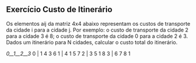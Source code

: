 ## Exercício Custo de Itinerário
Os elementos aij da matriz 4x4 abaixo representam os custos de transporte da cidade i para a cidade j. Por exemplo: o custo de transporte da cidade 2 para a cidade 3 é 8; o custo de transporte da cidade 0 para a cidade 2 é 3. Dados um itinerário para N cidades, calcular o custo total do itinerário.

   _0__1__2__3_
0 | 1  4  3  6
1 | 4  1  5  7
2 | 3  5  1  8
3 | 6  7  8  1